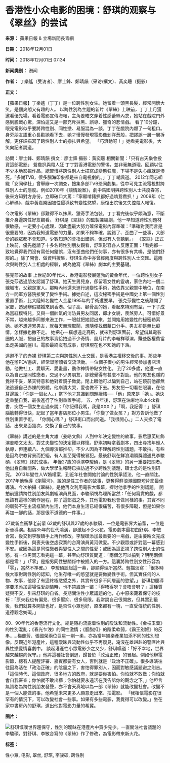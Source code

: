 # 香港性小众电影的困境：舒琪的观察与《翠丝》的尝试

**来源：** 蘋果日報 & 立場新聞長青網

**日期：** 2018年12月01日

**时间：** 2018年12月01日 07:34

**新闻类别：** 港闻

**作者：** 丁樂遙（受访者）、廖士鋒、鄭晴韻（采访/撰文）、黃奕聰（摄影）

**正文：**

【蘋果日報】丁樂遙（丁丁）是一位跨性別女生。她留着一頭黑長髮，經常開懷大笑，是個爽朗又有趣的人。 以跨性別為主題的新片《翠絲》上映前，丁丁上月獲邀看優先場。看着電影宣傳海報，主角姜皓文穿着性感蕾絲內衣，她站在戲院門外感到膽戰心驚，深怕這又是一部充斥抹黑、誤導、獵奇的悲情戲。 看了10分鐘，眼見電影似乎要將跨性別、同性戀、易服混為一談，丁丁在戲院內爆了一句粗口。身旁朋友語重心長勸她看下去，她才慢慢發現電影像剝洋葱般，把謬誤一層一層拆解，更仔細描寫了跨性別人士的掙扎與希望。 「巧滾動呀！」她看完電影後，大笑向記者說道。

訪問：廖士鋒、鄭晴韻 撰文：廖士鋒 攝影：黃奕聰 相關新聞：「只有古天樂會投資這部電影」 鴛鴦扒與殺人狂 丁丁對香港電影的警惕，並非毫無道理。回顧以往不少本地影視作品，總習慣將跨性別人士描寫成變態狂魔，下場不是失心瘋就是慘死。「多謝TVB，很多腦海印象都是來自電視劇的。」丁丁嘲諷道。 2012年同志組織「女同學社」曾舉辦一次調查，搜集多部TVB恐同劇集，從中可見主流電視對跨性別人士的態度。例如2010年《談情說案》，劇中馬國明與跨性別人士共度春宵，後來方知對方身份，立即破口大罵：「寧願啃豬扒都好過啃鴛鴦扒！」2009年《仁心解碼》，戲中黃嘉樂因被性侵導致有變性慾望，康復出院後又失控殺人報復。

今次電影《翠絲》卻難得不以抹黑、獵奇手法包裝，丁丁看完後似乎頗滿意，不斷推介身邊跨性好友觀看。 舒琪是《翠絲》的監製兼編劇，他一早知道跨性別題材很敏感，一定要小心處理，因此盡最大努力確保電影內容準確：「準確對我而言是很重要的，因為我知道電影的力量。如果不夠準確，說錯了、歪曲了一些事，大部份的觀眾都不會知道。少數知道的會指出錯誤，但沒有人會聽到。」 《翠絲》正式上映前，優先邀請了十多名跨性別朋友觀看，舒琪形容各人反應正面：「看完都一致地覺得我們沒有寫任何錯誤，沒有歪曲他們任何事，亦有很多有共鳴，是他們舒服的。」除了開會、做資料搜集，舒琪生命中亦曾經兩度與跨性別人士交匯。這兩次與跨性別人士相處的經驗，成為他寫《翠絲》劇本的主要基礎。

張克莎的故事 上世紀80年代末，香港電影發展蓬勃的黃金年代，一位跨性別女子張克莎透過朋友認識了舒琪。她天生男兒身，卻留着女性的靈魂，家住內地一個二線城市，父親是軍人。那時內地還未進行過變性手術，她依靠父親軍中地位，在南方一間軍方醫院接受了變性手術。據她自述，這次秘密手術是中國史上第一個性別重置手術，比大陸知名變性人金星1995年的手術還要早。 張克莎變性之後離開了家鄉，透過辦假結婚來到香港。個子高、顴骨高的她，看起來特別有型，一下子成為當紅模特兒，又與一個帥氣的消防員男友同居，郎才女貌，羨煞旁人。可惜好景不常，越來越多同鄉來港工作，一眼就把她認出來，並開始用她變性的秘密勒索她。她不想連累男友，就每天無理取鬧，想隨便找個藉口分手。男友卻是無比癡情，怎樣撇也撇不走。 她把心一橫想遠走高飛，就來到舒琪面前，希望借其電影圈的人脈，把自己的故事賣給拍過不少奇情、風月片的李翰祥導演，賺些版權費當出走美國的盤川。電影最終沒有成事，舒琪現在也不知她的下落。

逃避不了的赤裸 舒琪第二次與跨性別人士交匯，是香港主權移交後的事。那些年他在辦POV書店，經常舉辦讀者交流活動。一位個子很小的男生經常參加書店活動，他做社工、愛聊天、愛畫畫，動作神情帶點女性化。 到了20多歲，他還一直以為自己是同性戀者，交過不少男朋友，卻總覺得有甚麼不對勁。他的男友也隱約覺得不妥，某天特意和他對着鏡子做愛。閉上眼他可以騙到自己，站在鏡前他卻無法逃避自己赤裸的男體。他崩潰大哭，愛也做不下去。男友把一切看在眼裏，在他耳邊說：「你是一個女人。」當下他才意識到問題癥結──「他」原來是「她」。她決定重整自我，最後進行了性別重置手術。 五、六年後，舒琪在油麻地Kubrick看書，突然一個女生走過來說：「你記得我嗎，我是XXX？」「啊，我記得！」舒琪腦筋轉得很快，記起了當年書店那位小男生。「你變了做女孩？」對方告訴他做了性別重置手術。 「你開心嗎？」舒琪衝口而出問道。「我很開心。」二人交換了電話，出來見面幾次，交換了自己的故事。

《翠絲》講述的是主角大雄（姜皓文飾）人到中年決定變性的故事。影后惠英紅飾演姜皓文太太，對丈夫變性的決定難以釋懷。舒琪初時拿着劇本，四出尋找年輕人執導，但連續八、九個導演都推卻。不少人因為不理解跨性別議題，不敢拍。有些是因為宗教背景而拒絕，有人甚至覺得被冒犯。最後舒琪在鮮浪潮頒獎禮遇見李駿碩，《翠絲》終於成事。 年僅27歲的導演李駿碩，是《翠絲》的另一重要把關者。他出身自新聞系，做大學學生報時已採訪過不少跨性別議題，碩士念的是性別研究。 2013年變性人W婚權案，到近年社會開始討論的性別承認法，他一直關注。2017年他執導《瀏陽河》，說的是性工作者的故事，更奪得鮮浪潮國際短片節最佳導演。今次拍攝《翠絲》，是他再次利用電影大銀幕，探討他拿手的性別議題。 開拍前邀請跨性別朋友與劇組演員見面，李駿碩視為理所當然：「任何寫實的戲，都應該有這樣的創作過程，除了這部戲之外，其他電影我也會做同樣的事。其實不同的弱勢不在主流框架內生活，他們本身生活已經很痛苦，有很多障礙，但是如果你再加一腳的話，那是很不道德的一件事。」

27歲新血衝擊老前輩 62歲的舒琪與27歲的李駿碩，一位是電影界大前輩，一位是新晉導演。相隔35年的世代鴻溝，卻激起不少火花。電影劇本最初由舒琪、李敏合寫，後交到李駿碩手上再作修改。李駿碩添加最重要的一場戲，是由姜皓文完成變性手術後，與喪夫後空虛寂寞的台灣演員黃河做愛。不少觀眾或許對這一幕感到不安。或因為這是同性戀者與變性人之間的性愛；或因為這正視了跨性別人士的性慾。有一位男同志看完這一幕，甚至向舒琪質問道：「兩個怎可以搞到？明明兩個都是零！」（「零」是指男同性戀關係中被插入的一方。這裏將跨性別女性形容為「零」，當然不準確。） 李駿碩談起這一幕，卻顯得理所當然、輕描淡寫：「很多時候大家對跨性別的認知，他生存唯一的慾望就是要做變性手術。但其實任何的人物、故事，他除了有這終極慾望之外，其實有很多不同層面的慾望。」 舒琪初聽導演要求添加這場性愛劇情時，也不禁眉頭一皺：「得唔得呀？會唔會呀？」這種質疑與不安，引來舒琪的自省。長期關注性小眾議題的他，心中原來藏着保守的枝枒：「原來我也有偏見、很多壓抑、很多局限。我常說自己很開放，但其實到最後，我們就算多開放也好，是否性小眾也好，原來都有一塊，一直受傳統的性別、道德觀念妨礙。」

80、90年代的香港流行文化，總是隱約流露着性別的曖昧和流動性。《金枝玉葉》的性別混亂；《春光乍洩》的同性激情；《胭脂扣》的陰柔軟弱，《霸王別姬》的反串……梅艷芳、張國榮兩位巨星一剛一柔，亦為當年娛樂產業加添不同的性別想像。反觀近年港產片，這種曖昧與流動性似乎不再復見，淹沒在雄赳赳的警匪片與異性戀愛情喜劇中。 談起港產性小眾電影少之又少，舒琪嘆道：「好不幸地，世界越來越趨向保守。」他將這種社會倒退，歸咎於「政治正確」的冒起。例如他辦電影節，總有人提醒評審、嘉賓都要有女人，否則就是「政治不正確」。很多導演往往因為活在「政治正確」的陰霾之下，害怕得罪別人，因而對敏感議題避之則吉。 「這個時代、這個政府、很多地方的政府，就是要你害怕。你怕就不敢做；你怕就會自我審查；你怕就不敢出櫃；你怕就要永遠活在我告訴你的觀念之下。」他坦言無資格為跨性別朋友發聲，亦不會天真地以為一部《翠絲》就能改變社會。改變不是一個人能做的事，他希望未來更多人願意走出來、拍電影。 「我相信電影在很罕有的情況下，可以改變社會一些事。如果有多些電影，我覺得可以改變。」坐在家中書房內的舒琪，道出他對電影力量的希冀。

**图片：**

![舒琪慨嘆世界趨保守，性別的曖昧在港產片中買少見少。一直關注社會議題的李駿碩，對舒琪、李敏合寫的《翠絲》作了修改，為電影帶來新火花。](https://e123.hk/sites/default/files/news_feed/2018-12-01/_e123_A32y1C_01ls1p02.jpg)

**标签：**

性小眾, 电影, 翠丝, 舒琪, 李骏硕, 跨性别
